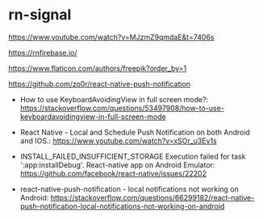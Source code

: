 # rn-signal

https://www.youtube.com/watch?v=MJzmZ9qmdaE&t=7406s

https://rnfirebase.io/

https://www.flaticon.com/authors/freepik?order_by=1

https://github.com/zo0r/react-native-push-notification

- How to use KeyboardAvoidingView in full screen mode?: https://stackoverflow.com/questions/53497908/how-to-use-keyboardavoidingview-in-full-screen-mode

- React Native - Local and Schedule Push Notification on both Android and IOS.: https://www.youtube.com/watch?v=xSOr_u3Ev1s

- INSTALL_FAILED_INSUFFICIENT_STORAGE Execution failed for task ':app:installDebug'. React-native app on Android Emulator: https://github.com/facebook/react-native/issues/22202
- react-native-push-notification - local notifications not working on Android: https://stackoverflow.com/questions/66299182/react-native-push-notification-local-notifications-not-working-on-android
